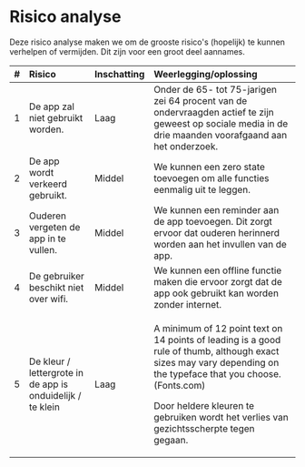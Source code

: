 # Risico analyse

Deze risico analyse maken we om de grooste risico's \(hopelijk\) te kunnen verhelpen of vermijden. Dit zijn voor een groot deel aannames. 

<table>
  <thead>
    <tr>
      <th style="text-align:left">#</th>
      <th style="text-align:left">Risico</th>
      <th style="text-align:left">Inschatting</th>
      <th style="text-align:left">Weerlegging/oplossing</th>
    </tr>
  </thead>
  <tbody>
    <tr>
      <td style="text-align:left">1</td>
      <td style="text-align:left">De app zal niet gebruikt worden.</td>
      <td style="text-align:left">Laag</td>
      <td style="text-align:left">Onder de 65- tot 75-jarigen zei 64 procent van de ondervraagden actief
        te zijn geweest op sociale media in de drie maanden voorafgaand aan het
        onderzoek.</td>
    </tr>
    <tr>
      <td style="text-align:left">2</td>
      <td style="text-align:left">De app wordt verkeerd gebruikt.</td>
      <td style="text-align:left">Middel</td>
      <td style="text-align:left">We kunnen een zero state toevoegen om alle functies eenmalig uit te leggen.</td>
    </tr>
    <tr>
      <td style="text-align:left">3</td>
      <td style="text-align:left">Ouderen vergeten de app in te vullen.</td>
      <td style="text-align:left">Middel</td>
      <td style="text-align:left">We kunnen een reminder aan de app toevoegen. Dit zorgt ervoor dat ouderen
        herinnerd worden aan het invullen van de app.</td>
    </tr>
    <tr>
      <td style="text-align:left">4</td>
      <td style="text-align:left">De gebruiker beschikt niet over wifi.</td>
      <td style="text-align:left">Middel</td>
      <td style="text-align:left">We kunnen een offline functie maken die ervoor zorgt dat de app ook gebruikt
        kan worden zonder internet.</td>
    </tr>
    <tr>
      <td style="text-align:left">5</td>
      <td style="text-align:left">De kleur / lettergrote in de app is onduidelijk / te klein</td>
      <td style="text-align:left">Laag</td>
      <td style="text-align:left">
        <p>A minimum of 12 point text on 14 points of leading is a good rule of thumb,
          although exact sizes may vary depending on the typeface that you choose.
          (Fonts.com)</p>
        <p></p>
        <p>Door heldere kleuren te gebruiken wordt het verlies van gezichtsscherpte
          tegen gegaan.</p>
      </td>
    </tr>
  </tbody>
</table>
